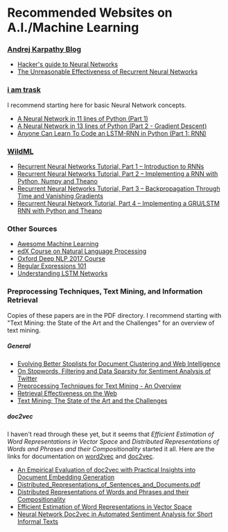 # Recommended Websites on A.I./Machine Learning

### [Andrej Karpathy Blog](http://karpathy.github.io/)

* [Hacker's guide to Neural Networks](http://karpathy.github.io/neuralnets/)
* [The Unreasonable Effectiveness of Recurrent Neural Networks](http://karpathy.github.io/2015/05/21/rnn-effectiveness/)

### [i am trask](https://iamtrask.github.io/)

I recommend starting here for basic Neural Network concepts.

* [A Neural Network in 11 lines of Python (Part 1)](https://iamtrask.github.io/2015/07/12/basic-python-network/)
* [A Neural Network in 13 lines of Python (Part 2 - Gradient Descent)](http://iamtrask.github.io/2015/07/27/python-network-part2/)
* [Anyone Can Learn To Code an LSTM-RNN in Python (Part 1: RNN)](http://iamtrask.github.io/2015/11/15/anyone-can-code-lstm/)

### [WildML](http://www.wildml.com/)

* [Recurrent Neural Networks Tutorial, Part 1 – Introduction to RNNs](http://www.wildml.com/2015/09/recurrent-neural-networks-tutorial-part-1-introduction-to-rnns/)
* [Recurrent Neural Networks Tutorial, Part 2 – Implementing a RNN with Python, Numpy and Theano](http://www.wildml.com/2015/09/recurrent-neural-networks-tutorial-part-2-implementing-a-language-model-rnn-with-python-numpy-and-theano/)
* [Recurrent Neural Networks Tutorial, Part 3 – Backpropagation Through Time and Vanishing Gradients](http://www.wildml.com/2015/10/recurrent-neural-networks-tutorial-part-3-backpropagation-through-time-and-vanishing-gradients/)
* [Recurrent Neural Network Tutorial, Part 4 – Implementing a GRU/LSTM RNN with Python and Theano](http://www.wildml.com/2015/10/recurrent-neural-network-tutorial-part-4-implementing-a-grulstm-rnn-with-python-and-theano/)

### Other Sources
* [Awesome Machine Learning](https://github.com/josephmisiti/awesome-machine-learning#python-nlp)
* [edX Course on Natural Language Processing](https://courses.edx.org/courses/course-v1:Microsoft+DEV288x+1T2018/course/)
* [Oxford Deep NLP 2017 Course](https://github.com/oxford-cs-deepnlp-2017/lectures)
* [Regular Expressions 101](https://regex101.com/)
* [Understanding LSTM Networks](http://colah.github.io/posts/2015-08-Understanding-LSTMs/)

### Preprocessing Techniques, Text Mining, and Information Retrieval

Copies of these papers are in the PDF directory. I recommend starting with "Text Mining: the State of the Art and the Challenges" for an overview of text mining.

##### General

* [Evolving Better Stoplists for Document Clustering and Web Intelligence](https://pdfs.semanticscholar.org/c53f/17e9ae7ff1ba13aba902739f4df85054cb0a.pdf)
* [On Stopwords, Filtering and Data Sparsity for Sentiment Analysis of Twitter](http://oro.open.ac.uk/40666/1/292_Paper.pdf)
* [Preprocessing Techniques for Text Mining - An Overview](https://pdfs.semanticscholar.org/1fa1/1c4de09b86a05062127c68a7662e3ba53251.pdf)
* [Retrieval Effectiveness on the Web](https://www.sciencedirect.com/science/article/pii/S030645730000039X)
* [Text Mining: The State of the Art and the Challenges](http://www.ntu.edu.sg/home/asahtan/papers/tm_pakdd99.pdf)

##### doc2vec

I haven't read through these yet, but it seems that *Efficient Estimation of Word Representations in Vector Space* and *Distributed Representations of Words and Phrases and their Compositionality* started it all. Here are the links for documentation on [word2vec](https://radimrehurek.com/gensim/models/word2vec.html) and [doc2vec](https://radimrehurek.com/gensim/models/doc2vec.html).

* [An Empirical Evaluation of doc2vec with Practical Insights into Document Embedding Generation](An_Empirical_Evaluation_of_doc2vec_with_Practical_Insights_into_Document_Embedding_Generation.pdf)
* [Distributed_Representations_of_Sentences_and_Documents.pdf](Distributed_Representations_of_Sentences_and_Documents.pdf)
* [Distributed Representations of Words and Phrases and their Compositionality](Distributed_Representations_of_Words_and_Phrases_and_their_Compositionality.pdf)
* [Efficient Estimation of Word Representations in Vector Space](Efficient_Estimation_of_Word_Representations_in_Vector_Space.pdf)
* [Neural Network Doc2vec in Automated Sentiment Analysis for Short Informal Texts](Neural_Network_Doc2vec_in_Automated_Sentiment_Analysis_for_Short_Informal_Texts.pdf)
